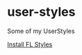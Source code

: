 # user-styles
Some of my UserStyles

[Install FL Styles](https://raw.githubusercontent.com/markemer/user-styles/main/FallenLondonProtector/FLProtector.user.css)
